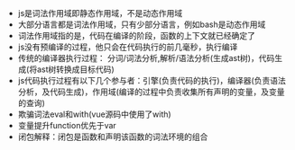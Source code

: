 - js是词法作用域即静态作用域，不是动态作用域
- 大部分语言都是词法作用域，只有少部分语言，例如bash是动态作用域
- 词法作用域指的是，代码在编译的阶段，函数的上下文就已经确定了
- js没有预编译的过程，他只会在代码执行的前几毫秒，执行编译
- 传统的编译器执行过程： 分词/词法分析,解析/语法分析(生成ast树)，代码生成(将ast树转换成目标代码)
- js代码执行过程有以下几个参与者：引擎(负责代码的执行)，编译器(负责语法分析，及代码生成)，作用域(编译的过程中负责收集所有声明的变量，及变量的查询)
- 欺骗词法eval和with(vue源码中使用了with)
- 变量提升function优先于var
- 闭包解释：闭包是函数和声明该函数的词法环境的组合